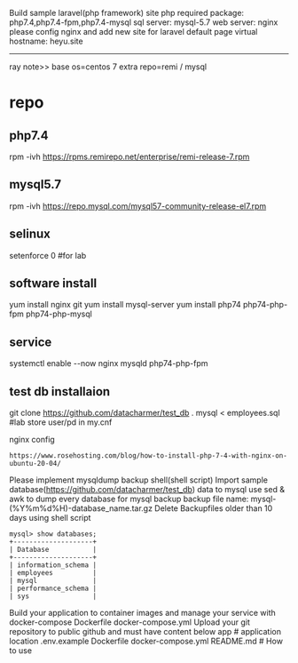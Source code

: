 Build sample laravel(php framework) site
php required package: php7.4,php7.4-fpm,php7.4-mysql
sql server: mysql-5.7
web server: nginx
please config nginx and add new site for laravel default page
virtual hostname: heyu.site

---

ray note>>
base os=centos 7
extra repo=remi / mysql

repo
===

php7.4
---
rpm -ivh  https://rpms.remirepo.net/enterprise/remi-release-7.rpm

mysql5.7
---
rpm -ivh https://repo.mysql.com/mysql57-community-release-el7.rpm

selinux
---
setenforce 0
#for lab

software install
---
yum install nginx git 
yum install mysql-server
yum install php74 php74-php-fpm php74-php-mysql

service
---
systemctl enable --now nginx mysqld php74-php-fpm

test db installaion
---
git clone https://github.com/datacharmer/test_db .
mysql < employees.sql
#lab store user/pd in my.cnf

nginx config
```
https://www.rosehosting.com/blog/how-to-install-php-7-4-with-nginx-on-ubuntu-20-04/

```




Please implement mysqldump backup shell(shell script)
Import sample database(https://github.com/datacharmer/test_db) data to mysql
use sed & awk to dump every database for mysql backup
backup file name: mysql-(%Y%m%d%H)-database_name.tar.gz
Delete Backupfiles older than 10 days using shell script
```
mysql> show databases;
+--------------------+
| Database           |
+--------------------+
| information_schema |
| employees          |
| mysql              |
| performance_schema |
| sys                |
```





Build your application to container images and manage your service with docker-compose
Dockerfile
docker-compose.yml
Upload your git repository to public github and must have content below
app                   # application location
.env.example
Dockerfile
docker-compose.yml
README.md             # How to use
